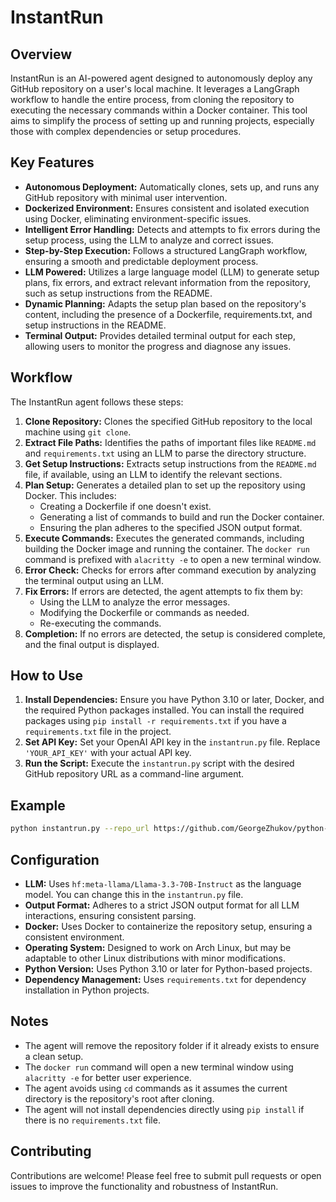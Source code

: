 # InstantRun

## Overview

InstantRun is an AI-powered agent designed to autonomously deploy any GitHub repository on a user's local machine. It leverages a LangGraph workflow to handle the entire process, from cloning the repository to executing the necessary commands within a Docker container. This tool aims to simplify the process of setting up and running projects, especially those with complex dependencies or setup procedures.

## Key Features

-   **Autonomous Deployment:** Automatically clones, sets up, and runs any GitHub repository with minimal user intervention.
-   **Dockerized Environment:** Ensures consistent and isolated execution using Docker, eliminating environment-specific issues.
-   **Intelligent Error Handling:** Detects and attempts to fix errors during the setup process, using the LLM to analyze and correct issues.
-   **Step-by-Step Execution:** Follows a structured LangGraph workflow, ensuring a smooth and predictable deployment process.
-   **LLM Powered:** Utilizes a large language model (LLM) to generate setup plans, fix errors, and extract relevant information from the repository, such as setup instructions from the README.
-   **Dynamic Planning:** Adapts the setup plan based on the repository's content, including the presence of a Dockerfile, requirements.txt, and setup instructions in the README.
-   **Terminal Output:** Provides detailed terminal output for each step, allowing users to monitor the progress and diagnose any issues.

## Workflow

The InstantRun agent follows these steps:

1.  **Clone Repository:** Clones the specified GitHub repository to the local machine using `git clone`.
2.  **Extract File Paths:** Identifies the paths of important files like `README.md` and `requirements.txt` using an LLM to parse the directory structure.
3.  **Get Setup Instructions:** Extracts setup instructions from the `README.md` file, if available, using an LLM to identify the relevant sections.
4.  **Plan Setup:** Generates a detailed plan to set up the repository using Docker. This includes:
    -   Creating a Dockerfile if one doesn't exist.
    -   Generating a list of commands to build and run the Docker container.
    -   Ensuring the plan adheres to the specified JSON output format.
5.  **Execute Commands:** Executes the generated commands, including building the Docker image and running the container. The `docker run` command is prefixed with `alacritty -e` to open a new terminal window.
6.  **Error Check:** Checks for errors after command execution by analyzing the terminal output using an LLM.
7.  **Fix Errors:** If errors are detected, the agent attempts to fix them by:
    -   Using the LLM to analyze the error messages.
    -   Modifying the Dockerfile or commands as needed.
    -   Re-executing the commands.
8.  **Completion:** If no errors are detected, the setup is considered complete, and the final output is displayed.

## How to Use

1.  **Install Dependencies:** Ensure you have Python 3.10 or later, Docker, and the required Python packages installed. You can install the required packages using `pip install -r requirements.txt` if you have a `requirements.txt` file in the project.
2.  **Set API Key:** Set your OpenAI API key in the `instantrun.py` file. Replace `'YOUR_API_KEY'` with your actual API key.
3.  **Run the Script:** Execute the `instantrun.py` script with the desired GitHub repository URL as a command-line argument.

## Example

```bash
python instantrun.py --repo_url https://github.com/GeorgeZhukov/python-snake
```

## Configuration

-   **LLM:** Uses `hf:meta-llama/Llama-3.3-70B-Instruct` as the language model. You can change this in the `instantrun.py` file.
-   **Output Format:** Adheres to a strict JSON output format for all LLM interactions, ensuring consistent parsing.
-   **Docker:** Uses Docker to containerize the repository setup, ensuring a consistent environment.
-   **Operating System:** Designed to work on Arch Linux, but may be adaptable to other Linux distributions with minor modifications.
-   **Python Version:** Uses Python 3.10 or later for Python-based projects.
-   **Dependency Management:** Uses `requirements.txt` for dependency installation in Python projects.

## Notes

-   The agent will remove the repository folder if it already exists to ensure a clean setup.
-   The `docker run` command will open a new terminal window using `alacritty -e` for better user experience.
-   The agent avoids using `cd` commands as it assumes the current directory is the repository's root after cloning.
-   The agent will not install dependencies directly using `pip install` if there is no `requirements.txt` file.

## Contributing

Contributions are welcome! Please feel free to submit pull requests or open issues to improve the functionality and robustness of InstantRun.
